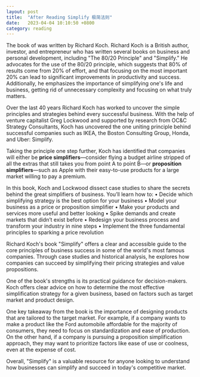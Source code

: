 ```yaml
---
layout: post
title:  "After Reading Simplify 极简法则"
date:   2023-04-04 10:10:50 +0800
category: reading
---
```


The book of <Simplify> was written by Richard Koch.  Richard Koch is a British author, investor, and entrepreneur who has written several books on business and personal development, including "The 80/20 Principle" and "Simplify." He advocates for the use of the 80/20 principle, which suggests that 80% of results come from 20% of effort, and that focusing on the most important 20% can lead to significant improvements in productivity and success. Additionally, he emphasizes the importance of simplifying one's life and business, getting rid of unnecessary complexity and focusing on what truly matters.

Over the last 40 years Richard Koch has worked to uncover the simple principles and strategies behind every successful business. With the help of venture capitalist Greg Lockwood and supported by research from OC&C Strategy Consultants, Koch has uncovered the one uniting principle behind successful companies such as IKEA, the Boston Consulting Group, Honda, and Uber: Simplify.

Taking the principle one step further, Koch has identified that companies will either be **price simplifiers**—consider flying a budget airline stripped of all the extras that still takes you from point A to point B—or **proposition simplifiers**—such as Apple with their easy-to-use products for a large market willing to pay a premium.

In this book, Koch and Lockwood dissect case studies to share the secrets behind the great simplifiers of business. You’ll learn how to:
• Decide which simplifying strategy is the best option for your business
• Model your business as a price or proposition simplifier
• Make your products and services more useful and better looking
• Spike demands and create markets that didn’t exist before
• Redesign your business process and transform your industry in nine steps
• Implement the three fundamental principles to sparking a price revolution

Richard Koch's book "Simplify" offers a clear and accessible guide to the core principles of business success in some of the world's most famous companies. Through case studies and historical analysis, he explores how companies can succeed by simplifying their pricing strategies and value propositions.

One of the book's strengths is its practical guidance for decision-makers. Koch offers clear advice on how to determine the most effective simplification strategy for a given business, based on factors such as target market and product design.

One key takeaway from the book is the importance of designing products that are tailored to the target market. For example, if a company wants to make a product like the Ford automobile affordable for the majority of consumers, they need to focus on standardization and ease of production. On the other hand, if a company is pursuing a proposition simplification approach, they may want to prioritize factors like ease of use or coolness, even at the expense of cost.

Overall, "Simplify" is a valuable resource for anyone looking to understand how businesses can simplify and succeed in today's competitive market.